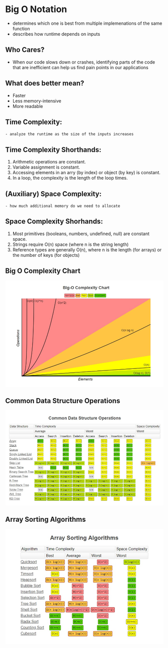# Big O Notation
- determines which one is best from multiple implemenations of the same function
- describes how runtime depends on inputs

## Who Cares?
* When our code slows down or crashes, identifying parts of the code that are inefficient can help us find pain points in our applications

## What does better mean?
* Faster
* Less memory-intensive
* More readable

## Time Complexity:
```
- analyze the runtime as the size of the inputs increases
```

## Time Complexity Shorthands:
1. Arithmetic operations are constant.
2. Variable assignment is constant.
3. Accessing elements in an arry (by index) or object (by key) is constant.
4. In a loop, the complexity is the length of the loop times.

## (Auxiliary) Space Complexity:
```
- how much additional memory do we need to allocate
```

## Space Complexity Shorhands:
1. Most primitives (booleans, numbers, undefined, null) are constant space.
2. Strings require O(n) space (where n is the string length)
3. Reference types are generally O(n), where n is the length (for arrays) or the number of keys (for objects)

## Big O Complexity Chart

![Big O Complexity Chart](img/big-o-complexity-chart.jpg)

## Common Data Structure Operations

![Common Data Structure Operations](img/common-ds-ops.jpg)

## Array Sorting Algorithms

![Array Sorting Algorithms](img/array-sorting-algs.jpg)